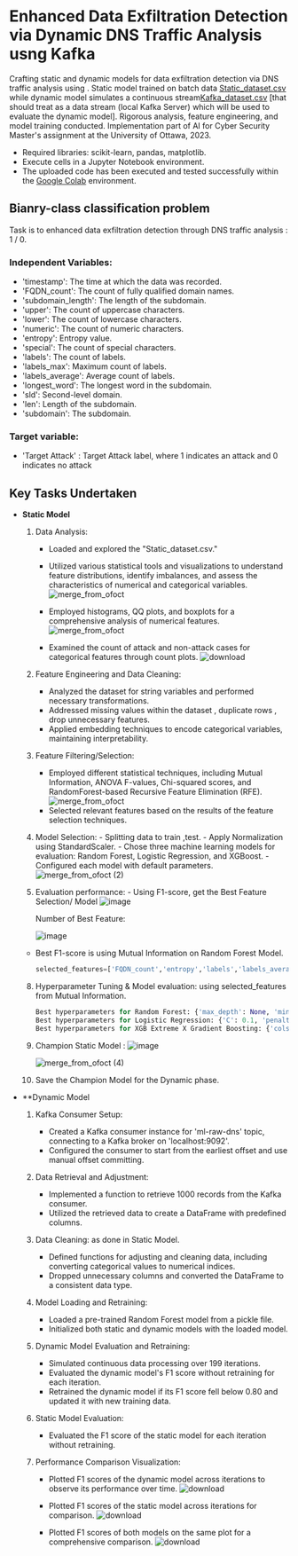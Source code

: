# **Enhanced Data Exfiltration Detection via Dynamic DNS Traffic Analysis usng Kafka**
Crafting static and dynamic models for data exfiltration detection via DNS traffic analysis using . Static model trained on batch data [Static_dataset.csv](https://github.com/RimTouny/Dynamic-DNS-Traffic-Analysis-for-Data-Exfiltration-Detection-with-Kafka/files/13904748/Static_dataset.csv) while dynamic model simulates a continuous stream[Kafka_dataset.csv](https://github.com/RimTouny/Dynamic-DNS-Traffic-Analysis-for-Data-Exfiltration-Detection-with-Kafka/files/13904759/Kafka_dataset.csv) [that should treat as a data stream (local Kafka Server) which will be used to evaluate the dynamic model]. Rigorous analysis, feature engineering, and model training conducted. Implementation part of AI for Cyber Security Master's assignment at the University of Ottawa, 2023.

- Required libraries: scikit-learn, pandas, matplotlib.
- Execute cells in a Jupyter Notebook environment.
- The uploaded code has been executed and tested successfully within the [Google Colab](https://colab.google/) environment.

## Bianry-class classification problem 
Task is to enhanced data exfiltration detection through DNS traffic analysis : 1 / 0.

### Independent Variables:
   +	'timestamp': The time at which the data was recorded.
   +	'FQDN_count': The count of fully qualified domain names.
   +	'subdomain_length': The length of the subdomain.
   +	'upper': The count of uppercase characters.
   +	'lower': The count of lowercase characters.
   +	'numeric': The count of numeric characters.
   +	'entropy': Entropy value.
   +	'special': The count of special characters.
   +	'labels': The count of labels.
   +	'labels_max': Maximum count of labels.
   +	'labels_average': Average count of labels.
   +	'longest_word': The longest word in the subdomain.
   +	'sld': Second-level domain.
   +	'len': Length of the subdomain.
   +	'subdomain': The subdomain.
  
### Target variable:
   +	'Target Attack' : Target Attack label, where 1 indicates an attack and 0 indicates no attack


## **Key Tasks Undertaken**

+ **Static Model**
   1. Data Analysis:
      - Loaded and explored the "Static_dataset.csv."
      - Utilized various statistical tools and visualizations to understand feature distributions, identify imbalances, and          assess the characteristics of numerical and categorical variables.
        ![merge_from_ofoct](https://github.com/RimTouny/Dynamic-DNS-Traffic-Analysis-for-Data-Exfiltration-Detection-with-Kafka/assets/48333870/10001fe8-4d57-4c66-976b-239e0a89e4bc)
     
      - Employed histograms, QQ plots, and boxplots for a comprehensive analysis of numerical features.
        ![merge_from_ofoct](https://github.com/RimTouny/Dynamic-DNS-Traffic-Analysis-for-Data-Exfiltration-Detection-with-Kafka/assets/48333870/07581bba-53dc-4183-b629-80233c7d7d52)
          
      - Examined the count of attack and non-attack cases for categorical features through count plots.
        ![download](https://github.com/RimTouny/Dynamic-DNS-Traffic-Analysis-for-Data-Exfiltration-Detection-with-Kafka/assets/48333870/34cc2231-40d3-4f89-9aed-d721e0033f88)


   2. Feature Engineering and Data Cleaning:
      - Analyzed the dataset for string variables and performed necessary transformations.
      - Addressed missing values within the dataset , duplicate rows , drop unnecessary features.
      - Applied embedding techniques to encode categorical variables, maintaining interpretability.
        
   3. Feature Filtering/Selection:
      - Employed different statistical techniques, including Mutual Information, ANOVA F-values, Chi-squared scores, and             RandomForest-based Recursive Feature Elimination (RFE).
        ![merge_from_ofoct](https://github.com/RimTouny/Dynamic-DNS-Traffic-Analysis-for-Data-Exfiltration-Detection-with-Kafka/assets/48333870/7f40f32d-b48c-4539-a409-e1e37d6bb0df)
      - Selected relevant features based on the results of the feature selection techniques.

    4.  Model Selection:
      - Splitting data to train ,test.
      - Apply Normalization using StandardScaler.
      - Chose three machine learning models for evaluation: Random Forest, Logistic Regression, and XGBoost.
      - Configured each model with default parameters.
        ![merge_from_ofoct (2)](https://github.com/RimTouny/Dynamic-DNS-Traffic-Analysis-for-Data-Exfiltration-Detection-with-Kafka/assets/48333870/a67ffd1d-c289-4ac2-84b5-0b4fc2d00487)

    6.  Evaluation performance:
       - Using F1-score, get the  Best Feature Selection/ Model
        ![image](https://github.com/RimTouny/Dynamic-DNS-Traffic-Analysis-for-Data-Exfiltration-Detection-with-Kafka/assets/48333870/f175eced-0f99-4070-879d-c817ec3744bc)

           Number of Best Feature:
        
           ![image](https://github.com/RimTouny/Dynamic-DNS-Traffic-Analysis-for-Data-Exfiltration-Detection-with-Kafka/assets/48333870/08788240-dc08-41bc-8a28-d2b599e0fd64)

   - Best F1-score is using Mutual Information on Random Forest Model.
       ```python
      selected_features=['FQDN_count','entropy','labels','labels_average','longest_word','lower','sld','special']
      ```
    8. Hyperparameter Tuning & Model evaluation: using selected_features from Mutual Information.
       ```python
       Best hyperparameters for Random Forest: {'max_depth': None, 'min_samples_leaf': 1, 'min_samples_split': 2, 'n_estimators': 200}
       Best hyperparameters for Logistic Regression: {'C': 0.1, 'penalty': 'l2', 'solver': 'newton-cg'}
       Best hyperparameters for XGB Extreme X Gradient Boosting: {'colsample_bytree': 0.8, 'learning_rate': 0.3, 'max_depth': 5, 'min_child_weight': 1, 'n_estimators': 200, 'subsample': 1.0}```
  

    10. Champion Static Model :
        ![image](https://github.com/RimTouny/Dynamic-DNS-Traffic-Analysis-for-Data-Exfiltration-Detection-with-Kafka/assets/48333870/84cecf28-e6af-4cff-82e3-87b3acbc43c1)
        
        ![merge_from_ofoct (4)](https://github.com/RimTouny/Dynamic-DNS-Traffic-Analysis-for-Data-Exfiltration-Detection-with-Kafka/assets/48333870/0217333f-6526-4663-8b75-8fbaa2cfb51e)

    12. Save the Champion Model for the Dynamic phase.

+ **Dynamic Model
   1. Kafka Consumer Setup:
      - Created a Kafka consumer instance for 'ml-raw-dns' topic, connecting to a Kafka broker on 'localhost:9092'.
      - Configured the consumer to start from the earliest offset and use manual offset committing.
        
   2. Data Retrieval and Adjustment:
      - Implemented a function to retrieve 1000 records from the Kafka consumer.
      - Utilized the retrieved data to create a DataFrame with predefined columns.
        
   3. Data Cleaning: as done in Static Model.
      - Defined functions for adjusting and cleaning data, including converting categorical values to numerical indices.
      - Dropped unnecessary columns and converted the DataFrame to a consistent data type.
        
   4. Model Loading and Retraining:
      - Loaded a pre-trained Random Forest model from a pickle file.
      - Initialized both static and dynamic models with the loaded model.
        
   5. Dynamic Model Evaluation and Retraining:
      - Simulated continuous data processing over 199 iterations.
      - Evaluated the dynamic model's F1 score without retraining for each iteration.
      - Retrained the dynamic model if its F1 score fell below 0.80 and updated it with new training data.
        
   6. Static Model Evaluation:
      - Evaluated the F1 score of the static model for each iteration without retraining.
        
   7. Performance Comparison Visualization:

      - Plotted F1 scores of the dynamic model across iterations to observe its performance over time.
        ![download](https://github.com/RimTouny/Dynamic-DNS-Traffic-Analysis-for-Data-Exfiltration-Detection-with-Kafka/assets/48333870/47e7d430-5fa7-4609-9686-eac18714799c)

      - Plotted F1 scores of the static model across iterations for comparison.
        ![download](https://github.com/RimTouny/Dynamic-DNS-Traffic-Analysis-for-Data-Exfiltration-Detection-with-Kafka/assets/48333870/b50d0d37-51ec-41ca-a305-43587bededbd)

      - Plotted F1 scores of both models on the same plot for a comprehensive comparison.
        ![download](https://github.com/RimTouny/Dynamic-DNS-Traffic-Analysis-for-Data-Exfiltration-Detection-with-Kafka/assets/48333870/5f97f7dc-22a0-48c4-809d-84dbbf4b4ec7)

